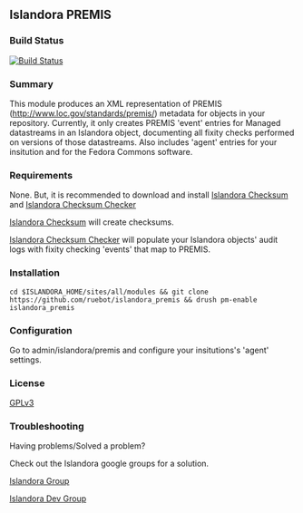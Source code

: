 ## Islandora PREMIS

### Build Status

[![Build Status](https://travis-ci.org/ruebot/islandora_premis.png?branch=7.x)](https://travis-ci.org/ruebot/islandora_premis)

### Summary

This module produces an XML representation of PREMIS (http://www.loc.gov/standards/premis/) metadata for objects in your repository. Currently, it only creates PREMIS 'event' entries for Managed datastreams in an Islandora object, documenting all fixity checks performed on versions of those datastreams. Also includes 'agent' entries for your insitution and for the Fedora Commons software.

### Requirements

None. But, it is recommended to download and install [Islandora Checksum](https://github.com/ruebot/islandora_checksum) and [Islandora Checksum Checker](https://github.com/mjordan/islandora_checksum_checker)

[Islandora Checksum](https://github.com/ruebot/islandora_checksum) will create checksums.

[Islandora Checksum Checker](https://github.com/mjordan/islandora_checksum_checker) will populate your Islandora objects' audit logs with fixity checking 'events' that map to PREMIS.

### Installation

`cd $ISLANDORA_HOME/sites/all/modules && git clone https://github.com/ruebot/islandora_premis && drush pm-enable islandora_premis`

### Configuration

Go to admin/islandora/premis and configure your insitutions's 'agent' settings.

### License

[GPLv3](http://www.gnu.org/licenses/gpl-3.0.txt)

### Troubleshooting

Having problems/Solved a problem? 

Check out the Islandora google groups for a solution.

[Islandora Group](https://groups.google.com/forum/?hl=en&fromgroups#!forum/islandora)

[Islandora Dev Group](https://groups.google.com/forum/?hl=en&fromgroups#!forum/islandora-dev)
